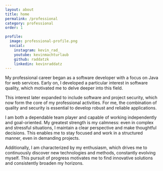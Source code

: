 ```yaml
---
layout: about
title: home
permalink: /professional
category: professional
order: 1

profile:
  image: professional-profile.png
  social:
    instagram: kevin_rad_
    youtube: kevinmachturlaub
    github: raddatzk
    linkedin: kevinraddatz
---
```


My professional career began as a software developer with a focus on Java for web services. Early on, I developed a
particular interest in software quality, which motivated me to delve deeper into this field.

This interest later expanded to include software and project security, which now form the core of my professional
activities. For me, the combination of quality and security is essential to develop robust and reliable applications.

I am both a dependable team player and capable of working independently and goal-oriented. My greatest strength is my
calmness: even in complex and stressful situations, I maintain a clear perspective and make thoughtful decisions. This
enables me to stay focused and work in a structured manner, even in demanding projects.

Additionally, I am characterized by my enthusiasm, which drives me to continuously discover new technologies and
methods, constantly evolving myself. This pursuit of progress motivates me to find innovative solutions and consistently
broaden my horizons.
